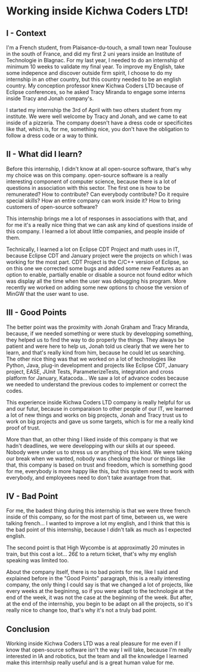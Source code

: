 # Working inside Kichwa Coders LTD!

## I - Context

I'm a French student, from Plaisance-du-touch, a small town near Toulouse in the south of France, and did my first 2 uni years inside an Institute of Technologie in Blagnac.
For my last year, I needed to do an internship of minimum 10 weeks to validate my final year. To improve my English, take some indepence and discover outside firm spirit, I choose to do my internship in an other country, but this country needed to be an english country.
My conception professor knew Kichwa Coders LTD because of Eclipse conferences, so he asked Tracy Miranda to engage some interns inside Tracy and Jonah company's.

I started my internship the 3rd of April with two others student from my institute. We were well welcome by Tracy and Jonah, and we came to eat inside of a pizzeria.
The company doesn't have a dress code or specificites like that, which is, for me, something nice, you don't have the obligation to follow a dress code or a way to think.

## II - What did I learn?

Before this internship, I didn't know at all open-source software, that's why my choice was on this company. open-source software is a really interesting component of computer science, because there is a lot of questions in association with this sector. The first one is how to be remunerated? How to contribute? Can everybody contribute? Do it require special skills? How an entire company can work inside it? How to bring customers of open-source software?

This internship brings me a lot of responses in associations with that, and for me it's a really nice thing that we can ask any kind of questions inside of this company. I learned a lot about little companies, and people inside of them.

Technically, I learned a lot on Eclipse CDT Project and math uses in IT, because Eclipse CDT and January project were the projects on which I was working for the most part. CDT Project is the C/C++ version of Eclipse, so on this one we corrected some bugs and added some new Features as an option to enable, partially enable or disable a source not found editor which was display all the time when the user was debugging his program. More recently we worked on adding some new options to choose the version of MinGW that the user want to use.

## III - Good Points

The better point was the proximity with Jonah Graham and Tracy Miranda, because, if we needed something or were stuck by developping something, they helped us to find the way to do properly the things. They always be patient and were here to help us, Jonah told us clearly that we were her to learn, and that's really kind from him, because he could let us searching. 
The other nice thing was that we worked on a lot of technologies like Python, Java, plug-in development and projects like Eclipse CDT, January project, EASE, JUnit Tests, ParameterizeTests, integration and cross platform for January, Katacoda... 
We saw a lot of advance codes because we needed to understand the previous codes to implement or correct the codes.

This experience inside Kichwa Coders LTD company is really helpful for us and our futur, because in comparaison to other people of our IT, we learned a lot of new things and works on big projects, Jonah and Tracy trust us to work on big projects and gave us some targets, which is for me a really kind proof of trust.

More than that, an other thing I liked inside of this company is that we hadn't deadlines, we were developping with our skills at our speeed. Nobody were under us to stress us or anything of this kind. We were taking our break when we wanted, nobody was checking the hour or things like that, this company is based on trust and freedom, which is something good for me, everybody is more happy like this, but this system need to work with everybody, and employeees need to don't take avantage from that.

## IV - Bad Point

For me, the badest thing during this internship is that we were three french inside of this company, so for the most part of time, between us, we were talking french... I wanted to improve a lot my english, and I think that this is the bad point of this internship, because I didn't talk as much as I expected english. 

The second point is that High Wycombe is at approximatly 20 minutes in train, but this cost a lot... 26£ to a return ticket, that's why my english speaking was limited too.

About the company itself, there is no bad points for me, like I said and explained before in the "Good Points" paragraph, this is a really interesting company, the only thing I could say is that we changed a lot of projects, like every weeks at the begininng, so if you were adapt to the technologie at the end of the week, it was not the case at the beginning of the week. But after, at the end of the internship, you begin to be adapt on all the projects, so it's really nice to change too, that's why it's not a truly bad point.

## Conclusion

Working inside Kichwa Coders LTD was a real pleasure for me even if I know that open-source software isn't the way I will take, because I'm really interested in IA and robotics, but the team and all the knowledge I learned make this internhsip really useful and is a great human value for me.
